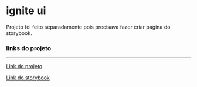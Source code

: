 # ignite ui

Projeto foi feito separadamente pois precisava fazer criar pagina do storybook.

### links do projeto
 ---
 [Link do projeto](https://github.com/Diego-Lopes/Design-System-ignite)
 
 [Link do storybook](https://diego-lopes.github.io/Design-System-ignite/?path=/docs/home--docs)